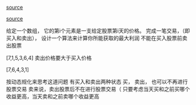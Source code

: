 [source](https://github.com/paopao2/leetcode-js/blob/master/Best%20Time%20to%20Buy%20and%20Sell%20Stock%20with%20Cooldown.js)

[source](https://leetcode-cn.com/problems/best-time-to-buy-and-sell-stock/)

给定一个数组， 它的第i个元素是一支给定股票第i天的价格。 
完成一笔交易，（即买入和卖出）， 设计一个算法来计算你所能获取的最大利润
不能在买入股票前卖出股票

[7,1,5,3,6,4]
卖出价格要大于买入价格

[7,6,4,3,1]

按动态规化来思考这道问题
有买入和卖出两种状态 
买， 卖出， 也可以不再进行股票交易
卖来说，卖出股票后不在进行股票交易（
只要考虑当天买和之前买哪个收益更高，当天卖和之前卖哪个收益更高

